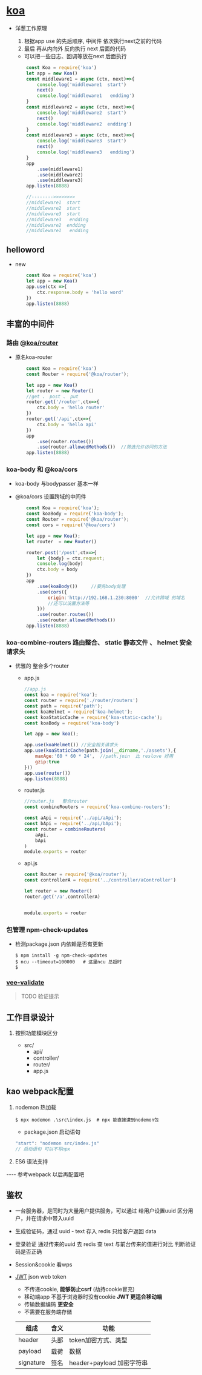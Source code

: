 # [koa](https://koa.bootcss.com/)

- 洋葱工作原理  

    1. 根据app use 的先后顺序, 中间件 依次执行next之前的代码
    2. 最后 再从内向外  反向执行    next 后面的代码
    
    - 可以把一些日志、回调等放在next 后面执行

    ```js
        const Koa = require('koa')
        let app = new Koa()
        const middleware1 = async (ctx, next)=>{
            console.log('middleware1  start')
            next()
            console.log('middleware1   endding')
        }
        const middleware2 = async (ctx, next)=>{
            console.log('middleware2  start')
            next()
            console.log('middleware2  endding')
        }
        const middleware3 = async (ctx, next)=>{
            console.log('middleware3  start')
            next()
            console.log('middleware3   endding')
        }
        app
            .use(middleware1)
            .use(middleware2)
            .use(middleware3)
        app.listen(8888)

        //-------->>>>>>>>
        //middleware1  start
        //middleware2  start
        //middleware3  start
        //middleware3   endding
        //middleware2  endding
        //middleware1   endding
    ```

## helloword 

- new 

    ```js
        const Koa = require('koa')
        let app = new Koa()
        app.use(ctx =>{
            ctx.response.body = 'hello word'
        })
        app.listen(8888)
    ```

## 丰富的中间件


### 路由 [@koa/router](https://www.npmjs.com/package/koa-router)

- 原名koa-router  

    ```js
        const Koa = require('koa')
        const Router = require('@koa/router');

        let app = new Koa()
        let router = new Router()
        //get 、 post 、 put
        router.get('/router',ctx=>{
            ctx.body = 'hello router'
        })
        router.get('/api',ctx=>{
            ctx.body = 'hello api'
        })
        app
            .use(router.routes())
            .use(router.allowedMethods())  //筛选允许访问的方法
        app.listen(8888)
    ```

### koa-body 和 @koa/cors

- koa-body 与bodypasser 基本一样
- @koa/cors 设置跨域的中间件

    ```js
        const Koa = require('koa');
        const koaBody = require('koa-body');
        const Router = require('@koa/router');
        const cors = require('@koa/cors') 

        let app = new Koa();
        let router  = new Router()

        router.post('/post',ctx=>{
            let {body} = ctx.request;
            console.log(body)
            ctx.body = body
        })
        app
            .use(koaBody())     //要先body处理
            .use(cors({
                origin:'http://192.168.1.230:8080'  //允许跨域 的域名 
                //还可以设置方法等 
            }))         
            .use(router.routes())
            .use(router.allowedMethods())
        app.listen(8888)
    ```

### koa-combine-routers 路由整合、 static 静态文件 、 helmet 安全请求头

- 优雅的 整合多个router

    - app.js

        ```js
        //app.js
        const koa = require('koa');
        const router = require('./router/routers')  
        const path = require('path');
        const koaHelmet = require('koa-helmet');
        const koaStaticCache = require('koa-static-cache');
        const koaBody = require('koa-body')

        let app = new koa();

        app.use(koaHelmet()) //安全相关请求头
        app.use(koaStaticCache(path.join(__dirname,'./assets'),{
            maxAge:'60 * 60 * 24',  //path.join  比 reslove 好用
            gzip:true
        }))
        app.use(router())
        app.listen(8888)
        ```

    - router.js 

        ```js
        //router.js   整合router 
        const combineRouters = require('koa-combine-routers');

        const aApi = require('../api/aApi');
        const bApi = require('../api/bApi');
        const router = combineRouters(
            aApi,
            bApi
        )
        module.exports = router
        ```
    - api.js   

        ```js
        const Router = require('@koa/router');
        const controllerA = require('../controller/aController')

        let router = new Router()
        router.get('/a',controllerA)


        module.exports = router
        ```



### 包管理 npm-check-updates

- 检测package.json  内依赖是否有更新

    ```shell
    $ npm install -g npm-check-updates
    $ ncu --timeout=100000   # 这里ncu 总超时
    $ 
    ```

### [vee-validate ](https://www.npmjs.com/package/vee-validate)

> TODO 验证提示


## 工作目录设计

1. 按照功能模块区分

    - src/
        - api/  
        - controller/
        - router/
        - app.js

## kao webpack配置

1. nodemon 热加载

    ```shell
    $ npx nodemon .\src\index.js  # npx 能直接遭到nodemon包
    ```

    - package.json 启动语句

    ```js
    "start": "nodemon src/index.js"
    // 启动语句 可以不写npx
    ```
2. ES6 语法支持     

----  参考webpack    以后再配置吧

## 鉴权

- 一台服务器，是同时为大量用户提供服务，可以通过 给用户设置uuid 区分用户，并在请求中带入uuid
- 生成验证码，通过 uuid - text  存入 redis   只给客户返回 data
- 登录验证  通过传来的uuid 去 redis 查 text 与前台传来的值进行对比   判断验证码是否正确

- Session&cookie
    看wps

- [JWT](https://www.npmjs.com/package/koa-jwt)   json web token

    - 不传递cookie, **能够防止csrf** (劫持cookie冒充)
    - 移动端app 不基于浏览器时没有cookie **JWT 更适合移动端**
    - 传输数据编码 **更安全**
    - 不需要在服务端存储

    组成 | 含义 | 功能
    -|-|-
    header      |  头部| token加密方式、类型
    payload     |  载荷| 数据
    signature   |  签名| header+payload 加密字符串




